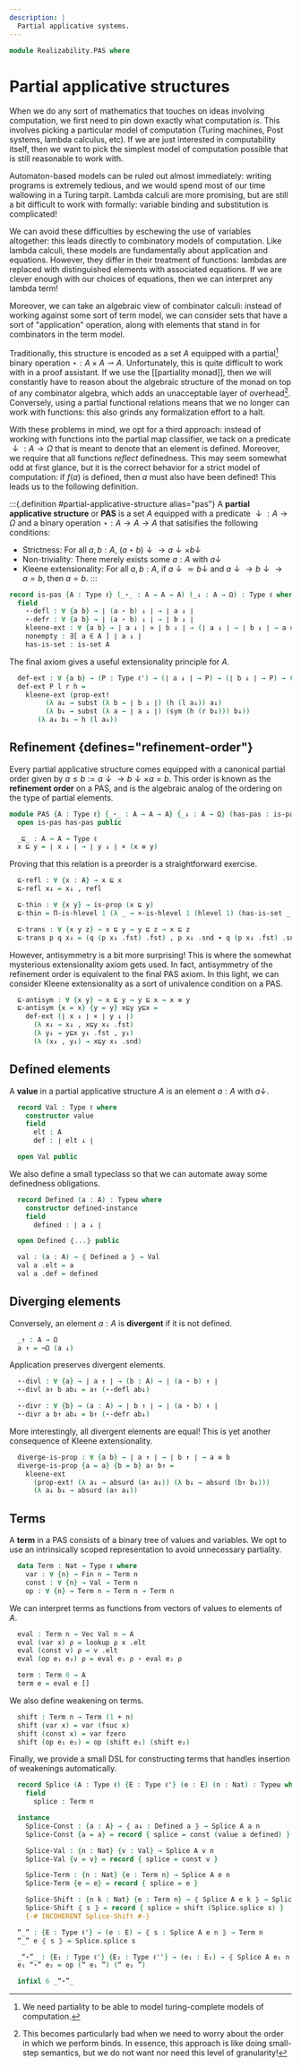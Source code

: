 ```yaml
---
description: |
  Partial applicative systems.
---
```

<!--
```agda
open import Order.Base

open import 1Lab.Prelude

open import Data.Vec.Base
open import Data.Fin
```
-->
```agda
module Realizability.PAS where
```

# Partial applicative structures

When we do any sort of mathematics that touches on ideas involving
computation, we first need to pin down exactly what computation *is*.
This involves picking a particular model of computation (Turing machines,
Post systems, lambda calculus, etc). If we are just interested in
computability itself, then we want to pick the simplest model of computation
possible that is still reasonable to work with.

Automaton-based models can be ruled out almost immediately: writing programs
is extremely tedious, and we would spend most of our time wallowing in
a Turing tarpit. Lambda calculi are more promising, but are still a bit
difficult to work with formally: variable binding and substitution is
complicated!

We can avoid these difficulties by eschewing the use of variables altogether:
this leads directly to combinatory models of computation. Like lambda calculi,
these models are fundamentally about application and equations. However,
they differ in their treatment of functions: lambdas are replaced with
distinguished elements with associated equations. If we are clever enough
with our choices of equations, then we can interpret any lambda term!

Moreover, we can take an algebraic view of combinator calculi: instead
of working against some sort of term model, we can consider sets that
have a sort of "application" operation, along with elements that stand
in for combinators in the term model.

Traditionally, this structure is encoded as a set $A$ equipped with a
partial[^1] binary operation $\star : A \times A \rightharpoonup A$. Unfortunately,
this is quite difficult to work with in a proof assistant. If we use
the [[partiality monad]], then we will constantly have to reason about
the algebraic structure of the monad on top of any combinator algebra,
which adds an unacceptable layer of overhead[^2]. Conversely, using a partial
functional relations means that we no longer can work with functions: this
also grinds any formalization effort to a halt.

[^1]: We need partiality to be able to model turing-complete models
of computation.
[^2]: This becomes particularly bad when we need to worry about the
order in which we perform binds. In essence, this approach is like doing
small-step semantics, but we do not want nor need this level of granularity!

With these problems in mind, we opt for a third approach: instead of working
with functions into the partial map classifier, we tack on a predicate
$\downarrow : A \to \Omega$ that is meant to denote that an element
is defined. Moreover, we require that all functions *reflect* definedness.
This may seem somewhat odd at first glance, but it is the correct behavior
for a strict model of computation: if $f(a)$ is defined, then $a$ must
also have been defined! This leads us to the following definition.

:::{.definition #partial-applicative-structure alias="pas"}
A **partial applicative structure** or **PAS** is a set $A$ equipped
with a predicate $\downarrow : A \to \Omega$ and a binary operation $\star : A \to A \to A$
that satisifies the following conditions:

- Strictness: For all $a, b : A$, $(a \star b) \downarrow \to a \downarrow \times b \downarrow$
- Non-triviality: There merely exists some $a : A$ with $a \downarrow$
- Kleene extensionality: For all $a, b : A$, if $a \downarrow \simeq b \downarrow$ and $a \downarrow \to b \downarrow \to a = b$,
  then $a = b$.
:::


<!--
```agda
private variable
  ℓ ℓ' ℓ'' : Level
  A : Type ℓ
  k n : Nat
```
-->

```agda
record is-pas {A : Type ℓ} (_⋆_ : A → A → A) (_↓ : A → Ω) : Type ℓ where
  field
    ⋆-defl : ∀ {a b} → ∣ (a ⋆ b) ↓ ∣ → ∣ a ↓ ∣
    ⋆-defr : ∀ {a b} → ∣ (a ⋆ b) ↓ ∣ → ∣ b ↓ ∣
    kleene-ext : ∀ {a b} → ∣ a ↓ ∣ ≃ ∣ b ↓ ∣ → (∣ a ↓ ∣ → ∣ b ↓ ∣ → a ≡ b) → a ≡ b
    nonempty : ∃[ a ∈ A ] ∣ a ↓ ∣
    has-is-set : is-set A
```

The final axiom gives a useful extensionality principle for $A$.

```agda
  def-ext : ∀ {a b} → (P : Type ℓ') → (∣ a ↓ ∣ → P) → (∣ b ↓ ∣ → P) → (P → a ≡ b) → a ≡ b
  def-ext P l r h =
    kleene-ext (prop-ext!
         (λ a↓ → subst (λ b → ∣ b ↓ ∣) (h (l a↓)) a↓)
         (λ b↓ → subst (λ a → ∣ a ↓ ∣) (sym (h (r b↓))) b↓))
       (λ a↓ b↓ → h (l a↓))
```

<!--
```agda
is-pas-is-prop
  : {_⋆_ : A → A → A} {_↓ : A → Ω}
  → is-prop (is-pas _⋆_ _↓)
is-pas-is-prop {A = A} {_⋆_ = _⋆_} {_↓ = _↓} pas pas' =
  Iso→is-hlevel 1 eqv (hlevel 1) pas pas'
  where
    unquoteDecl eqv = declare-record-iso eqv (quote is-pas)
    instance
      HLevel-pas : ∀ {n : Nat} → H-Level A (2 + n)
      HLevel-pas = basic-instance 2 (is-pas.has-is-set pas)

```
-->

## Refinement {defines="refinement-order"}

Every partial applicative structure comes equipped with a canonical partial
order given by $a \leq b := a \downarrow \to b \downarrow \times a = b$.
This order is known as the **refinement order** on a PAS, and is the
algebraic analog of the ordering on the type of partial elements.

```agda
module PAS {A : Type ℓ} {_⋆_ : A → A → A} {_↓ : A → Ω} (has-pas : is-pas _⋆_ _↓) where
  open is-pas has-pas public

  _⊑_ : A → A → Type ℓ
  x ⊑ y = ∣ x ↓ ∣ → ∣ y ↓ ∣ × (x ≡ y)
```

Proving that this relation is a preorder is a straightforward exercise.

```agda
  ⊑-refl : ∀ {x : A} → x ⊑ x
  ⊑-refl x↓ = x↓ , refl

  ⊑-thin : ∀ {x y} → is-prop (x ⊑ y)
  ⊑-thin = Π-is-hlevel 1 (λ _ → ×-is-hlevel 1 (hlevel 1) (has-is-set _ _))

  ⊑-trans : ∀ {x y z} → x ⊑ y → y ⊑ z → x ⊑ z
  ⊑-trans p q x↓ = (q (p x↓ .fst) .fst) , p x↓ .snd ∙ q (p x↓ .fst) .snd
```

However, antisymmetry is a bit more surprising! This is where the somewhat
mysterious extensionality axiom gets used. In fact, antisymmetry of the
refinement order is equivalent to the final PAS axiom. In this light,
we can consider Kleene extensionality as a sort of univalence condition
on a PAS.

```agda
  ⊑-antisym : ∀ {x y} → x ⊑ y → y ⊑ x → x ≡ y
  ⊑-antisym {x = x} {y = y} x⊑y y⊑x =
    def-ext (∣ x ↓ ∣ × ∣ y ↓ ∣)
      (λ x↓ → x↓ , x⊑y x↓ .fst)
      (λ y↓ → y⊑x y↓ .fst , y↓)
      (λ (x↓ , y↓) → x⊑y x↓ .snd)
```

<!--
```agda
  Refinement : Poset ℓ ℓ
  Refinement .Poset.Ob = A
  Refinement .Poset._≤_ = _⊑_
  Refinement .Poset.≤-thin = ⊑-thin
  Refinement .Poset.≤-refl = ⊑-refl
  Refinement .Poset.≤-trans = ⊑-trans
  Refinement .Poset.≤-antisym = ⊑-antisym
```
-->

## Defined elements

A **value** in a partial applicative structure $A$ is an element
$a : A$ with $a \downarrow$.

```agda
  record Val : Type ℓ where
    constructor value
    field
      elt : A
      def : ∣ elt ↓ ∣

  open Val public
```

We also define a small typeclass so that we can automate away some
definedness obligations.

```agda
  record Defined (a : A) : Typeω where
    constructor defined-instance
    field
      defined : ∣ a ↓ ∣

  open Defined ⦃...⦄ public

  val : (a : A) → ⦃ Defined a ⦄ → Val
  val a .elt = a
  val a .def = defined
```

<!--
```agda
  Val-is-set : is-set Val
  Val-is-set = Iso→is-hlevel 2 eqv (Σ-is-hlevel 2 has-is-set λ _ → hlevel 2)
    where unquoteDecl eqv = declare-record-iso eqv (quote Val)

  instance
    H-Level-Val : ∀ {n : Nat} → H-Level Val (2 + n)
    H-Level-Val = basic-instance 2 Val-is-set

    Extensional-Val
      : ∀ {ℓr : Level} ⦃ e : Extensional A ℓr ⦄
      → Extensional Val ℓr
    Extensional-Val ⦃ e ⦄ =
      injection→extensional has-is-set val-ext e
      where
         val-ext : ∀ {v₁ v₂ : Val} → v₁ .elt ≡ v₂ .elt → v₁ ≡ v₂
         val-ext {v₁ = v₁} {v₂ = v₂} p i .elt = p i
         val-ext {v₁ = v₁} {v₂ = v₂} p i .def =
           is-prop→pathp (λ i → ((p i) ↓) .is-tr) (v₁ .def) (v₂ .def) i
```
-->

## Diverging elements

Conversely, an element $a : A$ is **divergent** if it is not defined.

```agda
  _↑ : A → Ω
  a ↑ = ¬Ω (a ↓)
```

Application preserves divergent elements.

```agda
  ⋆-divl : ∀ {a} → ∣ a ↑ ∣ → (b : A) → ∣ (a ⋆ b) ↑ ∣
  ⋆-divl a↑ b ab↓ = a↑ (⋆-defl ab↓)

  ⋆-divr : ∀ {b} → (a : A) → ∣ b ↑ ∣ → ∣ (a ⋆ b) ↑ ∣
  ⋆-divr a b↑ ab↓ = b↑ (⋆-defr ab↓)
```

More interestingly, all divergent elements are equal! This is yet
another consequence of Kleene extensionality.

```agda
  diverge-is-prop : ∀ {a b} → ∣ a ↑ ∣ → ∣ b ↑ ∣ → a ≡ b
  diverge-is-prop {a = a} {b = b} a↑ b↑ =
    kleene-ext
      (prop-ext! (λ a↓ → absurd (a↑ a↓)) (λ b↓ → absurd (b↑ b↓)))
      (λ a↓ b↓ → absurd (a↑ a↓))
```

## Terms

A **term** in a PAS consists of a binary tree of values and variables.
We opt to use an intrinsically scoped representation to avoid unnecessary
partiality.

```agda
  data Term : Nat → Type ℓ where
    var : ∀ {n} → Fin n → Term n
    const : ∀ {n} → Val → Term n
    op : ∀ {n} → Term n → Term n → Term n
```

We can interpret terms as functions from vectors of values to elements
of $A$.

```agda
  eval : Term n → Vec Val n → A
  eval (var x) ρ = lookup ρ x .elt
  eval (const v) ρ = v .elt
  eval (op e₁ e₂) ρ = eval e₁ ρ ⋆ eval e₂ ρ

  term : Term 0 → A
  term e = eval e []
```

We also define weakening on terms.

```agda
  shift : Term n → Term (1 + n)
  shift (var x) = var (fsuc x)
  shift (const x) = var fzero
  shift (op e₁ e₂) = op (shift e₁) (shift e₂)
```

Finally, we provide a small DSL for constructing terms that handles
insertion of weakenings automatically.

```agda
  record Splice (A : Type ℓ) {E : Type ℓ'} (e : E) (n : Nat) : Typeω where
    field
      splice : Term n

  instance
    Splice-Const : {a : A} → ⦃ a↓ : Defined a ⦄ → Splice A a n
    Splice-Const {a = a} = record { splice = const (value a defined) }

    Splice-Val : {n : Nat} {v : Val} → Splice A v n
    Splice-Val {v = v} = record { splice = const v }

    Splice-Term : {n : Nat} {e : Term n} → Splice A e n
    Splice-Term {e = e} = record { splice = e }

    Splice-Shift : {n k : Nat} {e : Term n} → ⦃ Splice A e k ⦄ → Splice A e (1 + k)
    Splice-Shift ⦃ s ⦄ = record { splice = shift (Splice.splice s) }
    {-# INCOHERENT Splice-Shift #-}

  “_” : {E : Type ℓ'} → (e : E) → ⦃ s : Splice A e n ⦄ → Term n
  “_” e ⦃ s ⦄ = Splice.splice s

  _“⋆”_ : {E₁ : Type ℓ'} {E₂ : Type ℓ''} → (e₁ : E₁) → ⦃ Splice A e₁ n ⦄ → (e₂ : E₂) → ⦃ Splice A e₂ n ⦄ → Term n
  e₁ “⋆” e₂ = op (“ e₁ ”) (“ e₂ ”)

  infixl 6 _“⋆”_
```
